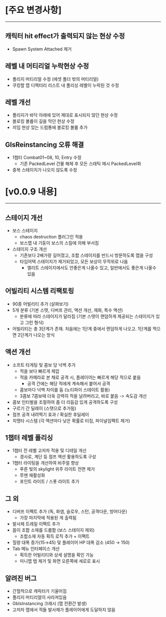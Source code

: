 # [주요 변경사항]
---
## 캐릭터 hit effect가 출력되지 않는 현상 수정
- Spawn System Attached 제거

## 레벨 내 머티리얼 누락현상 수정
- 폴리지 머티리얼 수정 (에셋 폴더 밖의 머티리얼)
- 쿠킹할 맵 디렉터리 리스트 내 폴리싱 레벨이 누락된 것 수정
## 레벨 개선
- 폴리지가 바닥 아래에 있어 제대로 표시되지 않던 현상 수정
- 블로킹 볼륨이 길을 막던 현상 수정
- 끼임 현상 있는 드럼통에 블로킹 볼륨 추가

## GIsReinstancing 오류 해결
- 1챕터 Combat01~08, 10, Entry 수정
  - 기존 PackedLevel 건물 해체 후 모든 스태틱 메시 PackedLevel화
- 중복 스테이지가 나오지 않도록 수정


# [v0.0.9 내용]
---
## 스테이지 개선
- 보스 스테이지
  - chaos destruction 플러그인 적용 
  - 보스맵 내 기둥이 보스의 스킬에 의해 부서짐
- 스테이지 구조 개선
    - 기존보다 2배가량 길어졌고, 조합 스테이지를 반드시 방문하도록 맵을 구성
    - 타임어택 스테이지가 제거되었고, 모든 보상이 무작위로 나옴
      - 엘리트 스테이지에서도 안좋은게 나올수 있고, 일반에서도 좋은게 나올수 있음

## 어빌리티 시스템 리팩토링
- 90종 어빌리티 추가 (살펴보기)
- 5개 분류 (기본 스탯, 디버프 관리, 액션 개선, 재화, 특수 액션)
    - 분류에 따라 스테이지가 달라짐 (기본 스탯이 랜덤하게 제공되는 스테이지가 있고 그런 형식)
- 어빌리티는 총 3단계가 존재. 처음에는 1단계 중에서 랜덤하게 나오고. 1단계를 먹으면 2단계가 나오는 방식

## 액션 개선
- 소프트 타게팅 및 콤보 당 넉백 추가
  - 적을 보다 빠르게 제압
  - 적을 카메라로 본 채로 공격 시, 플레이어는 빠르게 해당 적으로 붙음
    - 공격 간에는 해당 적에게 계속해서 붙어서 공격
  -  콤보마다 넉백 차이를 둠 (노티파이 스테이트 활용)
    - 3콤보 7콤보때 더욱 강력히 적을 날려버리고, 바로 붙음 -> 속도감 개선 
- 콤보 인터벌을 조절하여 좀 더 리듬감 있게 공격하도록 구성
- 구르기 간 딜레이 (스탯으로 추가됨)
- 점프 공격 내려찍기 효과 / 확실한 후딜레이
- 치명타 시스템 (각 액션마다 낮은 확률로 터짐, 파이널임팩트 제거)

## 1챕터 레벨 폴리싱 
- 1챕터 전 레벨 고저차 적용 및 디테일 개선
  - 경사로, 계단 등 점프 액션 활용하도록 구성 
- 1챕터 라이팅을 개선하여 비주얼 향상
  - 푸른 빛의 skylight 위주 라이트 전면 제거
  - 루멘 재활성화 
  - 포인트 라이트 / 스폿 라이트 추가 

## 그 외 
- 디버프 이펙트 추가 (독, 화염, 슬로우, 스턴, 공격다운, 방어다운)
  - 가장 마지막에 적용된 게 출력됨
- 발사체 트레일 이펙트 추가 
- 몹이 조합 소재를 드롭함 (보스 스테이지 제외)
  - 조합소재 자동 획득 로직 추가 + 이펙트 
- 힐량 대폭 증가(15→45) 및 플레이어 HP 대폭 감소 (450 → 150)
- Tab 메뉴 인터페이스 개선 
  - 획득한 어빌리티와 상세 설명을 확인 가능
  - 미니맵 탭 제거 및 화면 오른쪽에 세로로 표시 

## 알려진 버그
- 간헐적으로 캐릭터가 기울어짐
- 폴리지 머티리얼이 사라져있음
- GbIsInstancing 크래시 (맵 전환간 발생)
- 고저차 맵에서 적들 발사체가 플레이어에게 도달하지 않음
